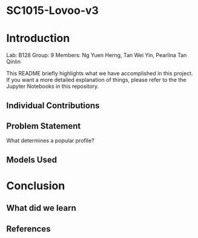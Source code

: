 # SC1015-Lovoo-v3
# Introduction
Lab: B128 
Group: 9
Members: Ng Yuen Herng, Tan Wei Yin, Pearlina Tan Qinlin

This README briefly highlights what we have accomplished in this project. If you want a more detailed explanation of things, please refer to the the Jupyter Notebooks in this repository. 

## Individual Contributions

## Problem Statement
What determines a popular profile?

## Models Used

# Conclusion

## What did we learn

## References


